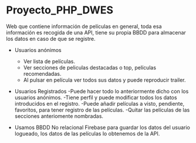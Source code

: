 # Proyecto_PHP_DWES
Web que contiene información de películas en general, toda esa información es recogida de una API, tiene su propia BBDD para almacenar los datos en caso de que se registre.

- Usuarios anónimos
	- Ver lista de películas.
  - Ver secciones de peliculas destacadas o top, películas recomendadas.
  - Al pulsar en película ver todos sus datos y puede reproducir trailer.
	
- Usuarios Registrados
  -Puede hacer todo lo anteriormente dicho con los usuarios anónimos.
  -Tiene perfil y puede modificar todos los datos introducidos en el registro.
  -Puede añadir películas a visto, pendiente, favoritos, para tener registro de las películas.
  -Quitar las películas de las secciones anteriomente nombradas.
  
- Usamos BBDD No relacional Firebase para guardar los datos del usuario logueado, los datos de las películas lo obtenemos de la API.

